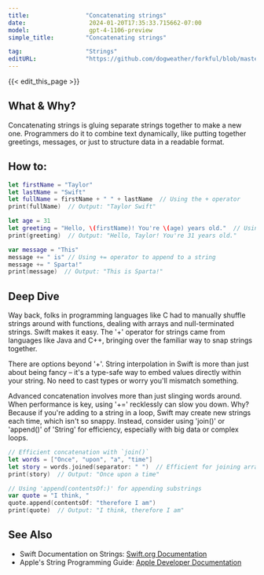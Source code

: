 ```yaml
---
title:                "Concatenating strings"
date:                  2024-01-20T17:35:33.715662-07:00
model:                 gpt-4-1106-preview
simple_title:         "Concatenating strings"

tag:                  "Strings"
editURL:              "https://github.com/dogweather/forkful/blob/master/content/en/swift/concatenating-strings.md"
---
```


{{< edit_this_page >}}

## What & Why?
Concatenating strings is gluing separate strings together to make a new one. Programmers do it to combine text dynamically, like putting together greetings, messages, or just to structure data in a readable format.

## How to:
```Swift
let firstName = "Taylor"
let lastName = "Swift"
let fullName = firstName + " " + lastName  // Using the + operator
print(fullName)  // Output: "Taylor Swift"

let age = 31
let greeting = "Hello, \(firstName)! You're \(age) years old."  // Using string interpolation
print(greeting)  // Output: "Hello, Taylor! You're 31 years old."

var message = "This"
message += " is" // Using += operator to append to a string
message += " Sparta!"
print(message)  // Output: "This is Sparta!"
```

## Deep Dive
Way back, folks in programming languages like C had to manually shuffle strings around with functions, dealing with arrays and null-terminated strings. Swift makes it easy. The '+' operator for strings came from languages like Java and C++, bringing over the familiar way to snap strings together.

There are options beyond '+'. String interpolation in Swift is more than just about being fancy – it's a type-safe way to embed values directly within your string. No need to cast types or worry you'll mismatch something.

Advanced concatenation involves more than just slinging words around. When performance is key, using '+=' recklessly can slow you down. Why? Because if you're adding to a string in a loop, Swift may create new strings each time, which isn't so snappy. Instead, consider using 'join()' or 'append()' of 'String' for efficiency, especially with big data or complex loops.

```Swift
// Efficient concatenation with `join()`
let words = ["Once", "upon", "a", "time"]
let story = words.joined(separator: " ")  // Efficient for joining array elements
print(story)  // Output: "Once upon a time"

// Using 'append(contentsOf:)' for appending substrings
var quote = "I think, "
quote.append(contentsOf: "therefore I am")
print(quote)  // Output: "I think, therefore I am"
```

## See Also
- Swift Documentation on Strings: [Swift.org Documentation](https://docs.swift.org/swift-book/LanguageGuide/StringsAndCharacters.html)
- Apple's String Programming Guide: [Apple Developer Documentation](https://developer.apple.com/documentation/swift/string)
